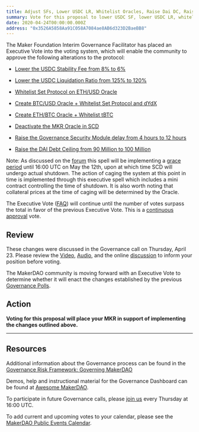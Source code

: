 ```yaml
---
title: Adjust SFs, Lower USDC LR, Whitelist Oracles, Raise Dai DC, Raise GSM Delay, Deactivate MKR Oracle in SCD
summary: Vote for this proposal to lower USDC SF, lower USDC LR, whitelist Oracles, raise Dai DC, raise GSM Delay, deactivate MKR Oracle in SCD
date: 2020-04-24T00:00:00.000Z
address: "0x3526A5858Aa91C058A7084ae8AB6d323D2BaeBB8"
---
```

The Maker Foundation Interim Governance Facilitator has placed an Executive Vote into the voting system, which will enable the community to approve the following alterations to the protocol:

- [Lower the USDC Stability Fee from 8% to 6%](https://vote.makerdao.com/polling-proposal/qmqza5ad5pdlduzyd29akfoixcgcpkggaesc3bu75w95nr)

- [Lower the USDC Liquidation Ratio from 125% to 120%](https://vote.makerdao.com/polling-proposal/qmwdspr732kcrymg87csubobig9ms4avxzbbhwtrhwbp7v)

- [Whitelist Set Protocol on ETH/USD Oracle](https://vote.makerdao.com/polling-proposal/qmzfpgr8hwabpycsq6vnnzp2cebh8uzxjpor8rtzenhkop)

- [Create BTC/USD Oracle + Whitelist Set Protocol and dYdX](https://vote.makerdao.com/polling-proposal/qmealoapl7e1yzabsobg9wckj3bs8hb8pgquc5jx7r8qpo)

- [Create ETH/BTC Oracle + Whitelist tBTC](https://vote.makerdao.com/polling-proposal/qmeymkw5rhenzsevpvnhequj9glvq6n5buzapyrvestcdg)

- [Deactivate the MKR Oracle in SCD](https://vote.makerdao.com/polling-proposal/qmfnkvy2nzpjdzmzumzuh1vjqhhrxzdasxk6v4unx1fdhs)

- [Raise the Governance Security Module delay from 4 hours to 12 hours](https://vote.makerdao.com/polling-proposal/qmnp8apsdiqgdag4fn6vhyzjksxrdcpeektwivvq8hs5jj)

- [Raise the DAI Debt Ceiling from 90 Million to 100 Million](https://forum.makerdao.com/t/should-we-increase-the-eth-a-debt-ceiling-by-10-million-in-the-executive-vote-on-24-04-20/2153)

Note: As discussed on the [forum](https://forum.makerdao.com/t/sequential-process-for-scd-shutdown/1823) this spell will be implementing a [grace period](https://forum.makerdao.com/t/signal-request-grace-period-between-when-scd-shutdown-spell-is-scheduled-and-actual-shutdown/1992/5) until 16:00 UTC on May the 12th, upon at which time SCD will undergo actual shutdown. The action of caging the system at this point in time is implemented through this executive spell which includes a mini contract controlling the time of shutdown. It is also worth noting that collateral prices at the time of caging will be determined by the Oracle.

The Executive Vote ([FAQ](https://community-development.makerdao.com/makerdao-scd-faqs/scd-faqs#governance)) will continue until the number of votes surpass the total in favor of the previous Executive Vote. This is a [continuous approval](https://community-development.makerdao.com/makerdao-scd-faqs/scd-faqs/governance#what-is-continuous-approval-voting) vote.

## Review

These changes were discussed in the Governance call on Thursday, April 23. Please review the [Video](https://www.youtube.com/playlist?list=PLLzkWCj8ywWNq5-90-Id6VPSsrk4OWVan), [Audio](https://soundcloud.com/makerdao/sets/governance-and-risk), and the online [discussion](https://forum.makerdao.com/c/governance) to inform your position before voting.

The MakerDAO community is moving forward with an Executive Vote to determine whether it will enact the changes established by the previous [Governance Polls](https://vote.makerdao.com/polling).

## Action

**Voting for this proposal will place your MKR in support of implementing the  changes outlined above.**

---

## Resources

Additional information about the Governance process can be found in the [Governance Risk Framework: Governing MakerDAO](https://community-development.makerdao.com/governance/governance-risk-framework)

Demos, help and instructional material for the Governance Dashboard can be found at [Awesome MakerDAO](https://awesome.makerdao.com/#voting).

To participate in future Governance calls, please [join us](https://community-development.makerdao.com/governance/governance-and-risk-meetings) every Thursday at 16:00 UTC.

To add current and upcoming votes to your calendar, please see the [MakerDAO Public Events Calendar](https://calendar.google.com/calendar/embed?src=makerdao.com_3efhm2ghipksegl009ktniomdk%40group.calendar.google.com&amp;ctz=America%2FLos_Angeles).